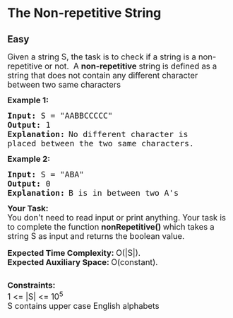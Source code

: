 # The Non-repetitive String
## Easy
<div class="problems_problem_content__Xm_eO"><p><span style="font-size:18px">Given a string S, the task is to check if a string is a non-repetitive or not.&nbsp; A <strong>non-repetitive</strong> string is defined as a string that does not contain any different character between two same characters </span></p>

<p><strong><span style="font-size:18px">Example 1:</span></strong></p>

<pre><span style="font-size:18px"><strong>Input:</strong> S = "AABBCCCCC"
<strong>Output:</strong> 1
<strong>Explanation:</strong></span> <span style="font-size:18px">No different character is 
placed between the two same characters.</span></pre>

<p><strong><span style="font-size:18px">Example 2:</span></strong></p>

<pre><span style="font-size:18px"><strong>Input:</strong> S = "ABA"
<strong>Output:</strong> 0
<strong>Explanation:</strong></span> <span style="font-size:18px">B is in between two A's</span></pre>

<p><span style="font-size:18px"><strong>Your Task:</strong><br>
You don't need to read input or print anything. Your task is to complete the function <strong>nonRepetitive()&nbsp;</strong>which takes a string S as input and returns the boolean value. </span><br>
<br>
<span style="font-size:18px"><strong>Expected Time Complexity:&nbsp;</strong>O(|S|).<br>
<strong>Expected Auxiliary Space:&nbsp;</strong>O(constant).</span></p>

<p><br>
<span style="font-size:18px"><strong>Constraints:</strong><br>
1 &lt;= |S| &lt;= 10<sup>5</sup><br>
S contains upper case English alphabets</span></p>
</div>